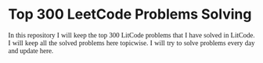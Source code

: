# Top 300 LeetCode Problems Solving

<p style="text-align: justify; font-family: Verdana">
In this repository I will keep the top 300 LitCode problems that I have solved in LitCode. I will keep all the solved problems here topicwise. I will try to solve problems every day and update here.
</p>